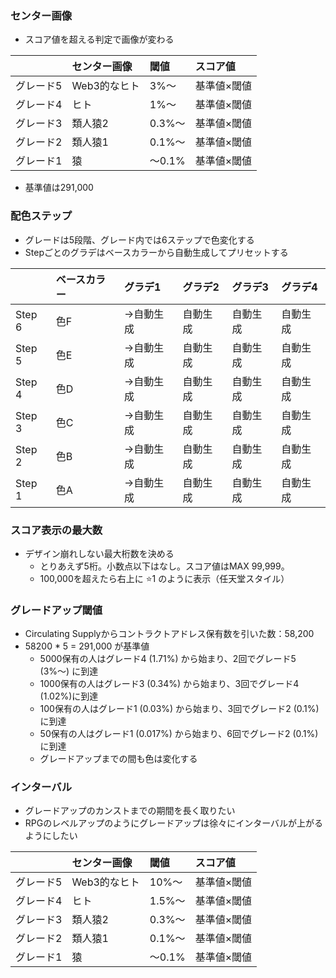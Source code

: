 ### センター画像

- スコア値を超える判定で画像が変わる

| |センター画像|閾値|スコア値|
|:----|:----|:----|:----|
|グレード5|Web3的なヒト|3%〜  |基準値×閾値|
|グレード4|ヒト|1%〜  |基準値×閾値|
|グレード3|類人猿2|0.3%〜|基準値×閾値|
|グレード2|類人猿1|0.1%〜|基準値×閾値|
|グレード1|猿|〜0.1%|基準値×閾値|

* 基準値は291,000

### 配色ステップ

- グレードは5段階、グレード内では6ステップで色変化する
- Stepごとのグラデはベースカラーから自動生成してプリセットする

| |ベースカラー|グラデ1|グラデ2|グラデ3|グラデ4|
|:----|:----|:----|:----|:----|:----|
|Step 6|色F|→自動生成|自動生成|自動生成|自動生成|
|Step 5|色E|→自動生成|自動生成|自動生成|自動生成|
|Step 4|色D|→自動生成|自動生成|自動生成|自動生成|
|Step 3|色C|→自動生成|自動生成|自動生成|自動生成|
|Step 2|色B|→自動生成|自動生成|自動生成|自動生成|
|Step 1|色A|→自動生成|自動生成|自動生成|自動生成|


### スコア表示の最大数

- デザイン崩れしない最大桁数を決める
  - とりあえず5桁。小数点以下はなし。スコア値はMAX 99,999。
  - 100,000を超えたら右上に ⭐️1 のように表示（任天堂スタイル）

### グレードアップ閾値

- Circulating Supplyからコントラクトアドレス保有数を引いた数：58,200
- 58200 * 5 = 291,000 が基準値
  - 5000保有の人はグレード4 (1.71%) から始まり、2回でグレード5 (3%〜) に到達
  - 1000保有の人はグレード3 (0.34%) から始まり、3回でグレード4 (1.02%)に到達
  - 100保有の人はグレード1 (0.03%) から始まり、3回でグレード2 (0.1%)に到達
  - 50保有の人はグレード1 (0.017%) から始まり、6回でグレード2 (0.1%)に到達
  - グレードアップまでの間も色は変化する

### インターバル

- グレードアップのカンストまでの期間を長く取りたい
- RPGのレベルアップのようにグレードアップは徐々にインターバルが上がるようにしたい

| |センター画像|閾値|スコア値|
|:----|:----|:----|:----|
|グレード5|Web3的なヒト|10%〜  |基準値×閾値|
|グレード4|ヒト|1.5%〜  |基準値×閾値|
|グレード3|類人猿2|0.3%〜|基準値×閾値|
|グレード2|類人猿1|0.1%〜|基準値×閾値|
|グレード1|猿|〜0.1%|基準値×閾値|
